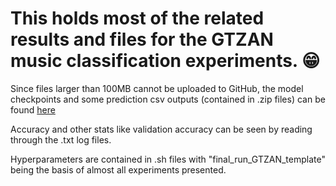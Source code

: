 # This holds most of the related results and files for the GTZAN music classification experiments. :grin:

Since files larger than 100MB cannot be uploaded to GitHub, the model checkpoints and some prediction csv outputs (contained in .zip files) can be found [here](https://drive.google.com/drive/folders/1eZx7QmLVne8sjrIdfYOP-uja-g_pBVRf?usp=sharing)

Accuracy and other stats like validation accuracy can be seen by reading through the .txt log files. 

Hyperparameters are contained in .sh files with "final_run_GTZAN_template" being the basis of almost all experiments presented. 